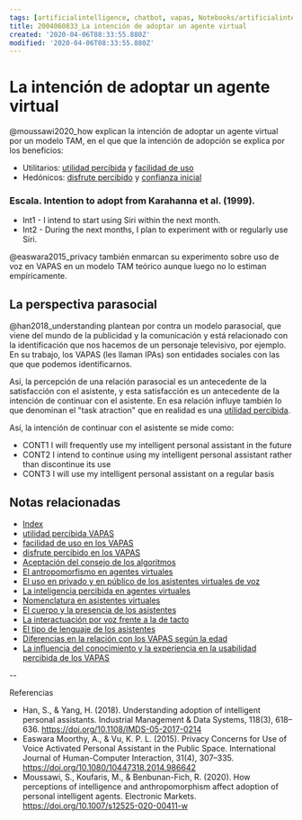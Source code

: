 ```yaml
---
tags: [artificialintelligence, chatbot, vapas, Notebooks/artificialintelligence, virtualagents, adopcion]
title: 2004060833_La intención de adoptar un agente virtual
created: '2020-04-06T08:33:55.880Z'
modified: '2020-04-06T08:33:55.880Z'
---
```


# La intención de adoptar un agente virtual

@moussawi2020_how explican la intención de adoptar un agente virtual por un modelo TAM, en el que que la intención de adopción se explica por los beneficios:

- Utilitarios: [utilidad percibida](2004060840_utilidad_percibidad_agentesvirtuales.md) y [facilidad de uso](2004060853_facilidad_uso_agentes_virtuales.md)
- Hedónicos: [disfrute percibido](2004060858_disfrute_percibido_agentes_virtuales.md) y [confianza inicial](2004060904_confianza_agentevirtual.md)

### Escala. Intention to adopt from Karahanna et al. (1999). 
- Int1 - I intend to start using Siri within the next month. 
- Int2 - During the next months, I plan to experiment with or regularly use Siri.

@easwara2015_privacy también enmarcan su experimento sobre uso de voz en VAPAS en un modelo TAM teórico aunque luego no lo estiman empíricamente.

## La perspectiva parasocial

@han2018_understanding plantean por contra un modelo parasocial, que viene del mundo de la publicidad y la comunicación y está relacionado con la identificación que nos hacemos de un personaje televisivo, por ejemplo. En su trabajo, los VAPAS (les llaman IPAs) son entidades sociales con las que que podemos identificarnos.

Así, la percepción de una relación parasocial es un antecedente de la satisfacción con el asistente, y esta satisfacción es un antecedente de la intención de continuar con el asistente. En esa relación influye también lo que denominan el "task atraction" que en realidad es una [utilidad percibida](2004060840_utilidad_percibidad_agentesvirtuales.md). 

Así, la intención de continuar con el asistente se mide como:

- CONT1 I will frequently use my intelligent  personal assistant in the future
- CONT2 I intend to continue using my  intelligent personal assistant rather than discontinue its use
- CONT3 I will use my intelligent personal assistant on a regular basis



## Notas relacionadas

- [Index](_2003101705_index.md)
- [utilidad percibida VAPAS](2004060840_utilidad_percibidad_agentesvirtuales.md) 
- [facilidad de uso en los VAPAS](2004060853_facilidad_uso_agentes_virtuales.md)
- [disfrute percibido en los VAPAS](2004060858_disfrute_percibido_agentes_virtuales.md)
- [Aceptación del consejo de los algoritmos](2004060917_aceptacion_consejo_algoritmos.md)
- [El antropomorfismo en agentes virtuales](2004060734_antropomorfismo_vapas.md)
- [El uso en privado y en público de los asistentes virtuales de voz](2004070858_uso_privado_publico_asistentes.md)
- [La inteligencia percibida en agentes virtuales](2004060750_inteligencia_percibida_agentes_virtuales.md)
- [Nomenclatura en asistentes virtuales](2004030718_nombresasistentesvirtuales.md)
- [El cuerpo y la presencia de los asistentes](2004040921_cuerpo_presencia_fisica_asistentes_virtuales.md)
- [La interactuación por voz frente a la de tacto](2004051647_effect_voice_interactions.md)
- [El tipo de lenguaje de los asistentes](2004051732_tipo_lenguaje_asistentes.md)
- [Diferencias en la relación con los VAPAS según la edad](2004140714_aceptacionVAPASsegunedad.md)
- [La influencia del conocimiento y la experiencia en la usabilidad percibida de los VAPAS](2004150915_aceptacion_VAPA_experiencia_conocimiento.md)

--

Referencias 

- Han, S., & Yang, H. (2018). Understanding adoption of intelligent personal assistants. Industrial Management & Data Systems, 118(3), 618–636. https://doi.org/10.1108/IMDS-05-2017-0214
- Easwara Moorthy, A., & Vu, K. P. L. (2015). Privacy Concerns for Use of Voice Activated Personal Assistant in the Public Space. International Journal of Human-Computer Interaction, 31(4), 307–335. https://doi.org/10.1080/10447318.2014.986642
- Moussawi, S., Koufaris, M., & Benbunan-Fich, R. (2020). How perceptions of intelligence and anthropomorphism affect adoption of personal intelligent agents. Electronic Markets. https://doi.org/10.1007/s12525-020-00411-w